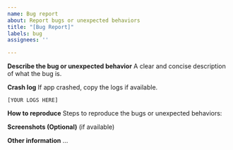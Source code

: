 ```yaml
---
name: Bug report
about: Report bugs or unexpected behaviors
title: "[Bug Report]"
labels: bug
assignees: ''

---
```


**Describe the bug or unexpected behavior**
A clear and concise description of what the bug is.

**Crash log**
If app crashed, copy the logs if available.
```
[YOUR LOGS HERE]
```

**How to reproduce**
Steps to reproduce the bugs or unexpected behaviors:

**Screenshots (Optional)**
(if available)

**Other information**
…
